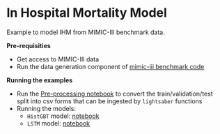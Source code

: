 
# In Hospital Mortality Model

Example to model IHM from MIMIC-III benchmark data.

**Pre-requisities**

* Get access to MIMIC-III data
* Run the data generation component of [mimic-iii benchmark code](https://github.com/YerevaNN/mimic3-benchmarks)

**Running the examples**

* Run the [Pre-processing notebook](./PreprocessMimicBenchmark.ipynb) to convert the train/validation/test split into csv forms that can be ingested by `lightsaber` functions
* Running the models:
  * `HistGBT` model: [notebook](./Exp_HistGBT.ipynb)
  * `LSTM` model: [notebook](./Exp_LSTM.ipynb)